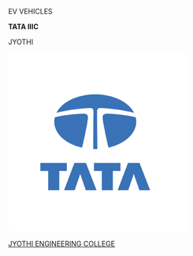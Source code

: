EV VEHICLES

**TATA IIIC**

JYOTHI


![DIS](https://github.com/Boudhik/REPO/blob/main/IMG/TE5T/logo_card_desktop_362x362.jpg)


[JYOTHI ENGINEERING COLLEGE](https://jecc.ac.in)
